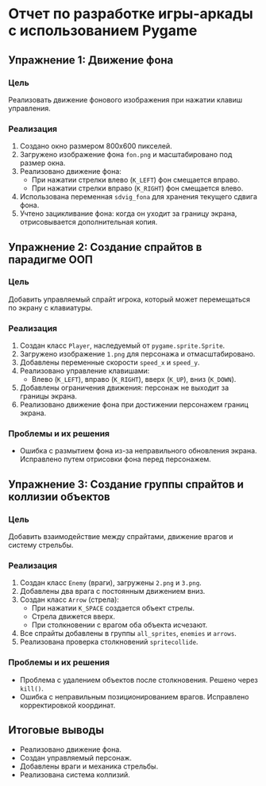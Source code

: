 # Отчет по разработке игры-аркады с использованием Pygame

## Упражнение 1: Движение фона
### Цель
Реализовать движение фонового изображения при нажатии клавиш управления.

### Реализация
1. Создано окно размером 800x600 пикселей.
2. Загружено изображение фона `fon.png` и масштабировано под размер окна.
3. Реализовано движение фона:
   - При нажатии стрелки влево (`K_LEFT`) фон смещается вправо.
   - При нажатии стрелки вправо (`K_RIGHT`) фон смещается влево.
4. Использована переменная `sdvig_fona` для хранения текущего сдвига фона.
5. Учтено зацикливание фона: когда он уходит за границу экрана, отрисовывается дополнительная копия.

## Упражнение 2: Создание спрайтов в парадигме ООП
### Цель
Добавить управляемый спрайт игрока, который может перемещаться по экрану с клавиатуры.

### Реализация
1. Создан класс `Player`, наследуемый от `pygame.sprite.Sprite`.
2. Загружено изображение `1.png` для персонажа и отмасштабировано.
3. Добавлены переменные скорости `speed_x` и `speed_y`.
4. Реализовано управление клавишами:
   - Влево (`K_LEFT`), вправо (`K_RIGHT`), вверх (`K_UP`), вниз (`K_DOWN`).
5. Добавлены ограничения движения: персонаж не выходит за границы экрана.
6. Реализовано движение фона при достижении персонажем границ экрана.

### Проблемы и их решения
* Ошибка с размытием фона из-за неправильного обновления экрана. Исправлено путем отрисовки фона перед персонажем.

## Упражнение 3: Создание группы спрайтов и коллизии объектов
### Цель
Добавить взаимодействие между спрайтами, движение врагов и систему стрельбы.

### Реализация
1. Создан класс `Enemy` (враги), загружены `2.png` и `3.png`.
2. Добавлены два врага с постоянным движением вниз.
3. Создан класс `Arrow` (стрела):
   - При нажатии `K_SPACE` создается объект стрелы.
   - Стрела движется вверх.
   - При столкновении с врагом оба объекта исчезают.
4. Все спрайты добавлены в группы `all_sprites`, `enemies` и `arrows`.
5. Реализована проверка столкновений `spritecollide`.

### Проблемы и их решения
* Проблема с удалением объектов после столкновения. Решено через `kill()`.
* Ошибка с неправильным позиционированием врагов. Исправлено корректировкой координат.

## Итоговые выводы
- Реализовано движение фона.
- Создан управляемый персонаж.
- Добавлены враги и механика стрельбы.
- Реализована система коллизий.


